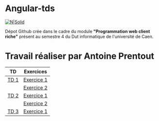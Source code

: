 # Angular-tds

[![N|Solid](https://blog.netapsys.fr/wp-content/uploads/2015/01/angularjs-logo.png.pagespeed.ce_.2SfPGmgT_b1.png)](https://angularjs.org)


Dépot Github crée dans le cadre du module **"Programmation web client riche"** présent au semestre 4 du Dut informatique de l'université de Caen.

# Travail réaliser par Antoine Prentout

| TD | Exercices |
| ------ | ------ | 
| [TD 1]([TD1]) | [Exercice 1]([Exo11]) | 
|  | [Exercice 2]([Exo12]) | 
| [TD 2]([TD2]) | [Exercice 1]([Exo21]) | 
|  | [Exercice 2]([Exo22]) |
| [TD 3]([TD3]) | [Exercice 1]([Exo31]) |

   [Exo11]: <https://github.com/M0untainfox/angular-tds/blob/master/Tp1/Exo1/README.MD>
   [Exo12]: <https://github.com/M0untainfox/angular-tds/tree/master/Tp1/Exo2/README.md>
   [Exo21]: <https://github.com/M0untainfox/angular-tds/tree/master/Tp2/exo1/README.md>
   [Exo22]: <https://github.com/M0untainfox/angular-tds/tree/master/Tp2/exo2/README.md>
   [Exo31]: <https://github.com/M0untainfox/angular-tds/tree/master/Tp3/exo1/README.md>
   [TD1]: <http://slamwiki.kobject.net/slam4/richclient/angularjs/td1>
   [TD2]: <http://slamwiki.kobject.net/slam4/richclient/angularjs/td2>
   [TD3]: <http://slamwiki.kobject.net/slam4/richclient/angularjs/td3>
